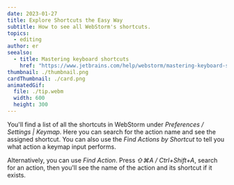 ```yaml
---
date: 2023-01-27
title: Explore Shortcuts the Easy Way
subtitle: How to see all WebStorm's shortcuts.
topics:
  - editing
author: er
seealso:
  - title: Mastering keyboard shortcuts
    href: "https://www.jetbrains.com/help/webstorm/mastering-keyboard-shortcuts.html"
thumbnail: ./thumbnail.png
cardThumbnail: ./card.png
animatedGif:
  file: ./tip.webm
  width: 600
  height: 300
---
```


You'll find a list of all the shortcuts in WebStorm under _Preferences / Settings | Keymap_. Here you can search for the action name and see the assigned shortcut. You can also use the _Find Actions by Shortcut_ to tell you what action a keymap input performs.

Alternatively, you can use _Find Action_. Press _⇧⌘A / Ctrl+Shift+A_, search for an action, then you'll see the name of the action and its shortcut if it exists.
